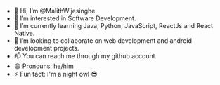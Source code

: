 - 👋 Hi, I’m @MalithWijesinghe
- 👀 I’m interested in Software Development.
- 🌱 I’m currently learning Java, Python, JavaScript, ReactJs and React Native.
- 💞️ I’m looking to collaborate on web development and android development projects.
- 📫 You can reach me through my github account.
- 😄 Pronouns: he/him
- ⚡ Fun fact: I'm a night owl 😎

<!---
MalithWijesinghe/MalithWijesinghe is a ✨ special ✨ repository because its `README.md` (this file) appears on your GitHub profile.
You can click the Preview link to take a look at your changes.
--->
